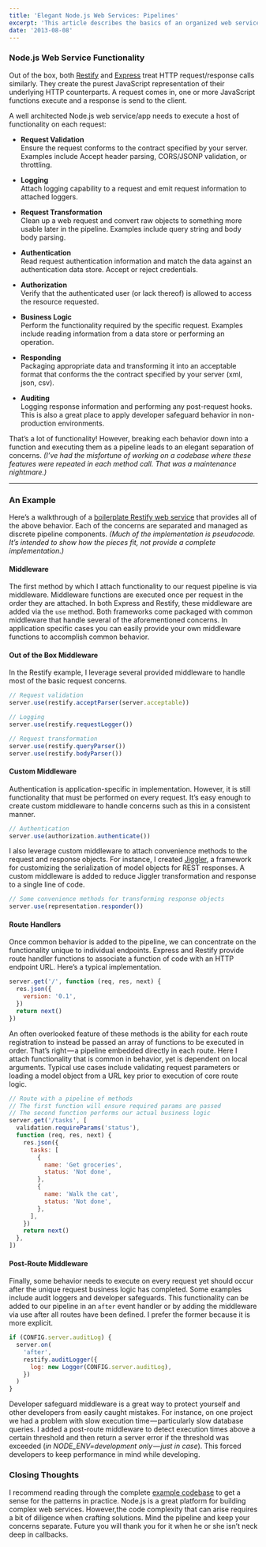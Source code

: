 ```yaml
---
title: 'Elegant Node.js Web Services: Pipelines'
excerpt: 'This article describes the basics of an organized web service pipeline in Node.js. I’ve also published a companion Github repository that lays out the patterns in practice.'
date: '2013-08-08'
---
```


### Node.js Web Service Functionality

Out of the box, both [Restify](http://mcavage.me/node-restify/) and [Express](http://expressjs.com/) treat HTTP request/response calls similarly. They create the purest JavaScript representation of their underlying HTTP counterparts. A request comes in, one or more JavaScript functions execute and a response is send to the client.

A well architected Node.js web service/app needs to execute a host of functionality on each request:

- **Request Validation**  
  Ensure the request conforms to the contract specified by your server. Examples include Accept header parsing, CORS/JSONP validation, or throttling.

- **Logging**  
  Attach logging capability to a request and emit request information to attached loggers.

- **Request Transformation**  
  Clean up a web request and convert raw objects to something more usable later in the pipeline. Examples include query string and body body parsing.

- **Authentication**  
  Read request authentication information and match the data against an authentication data store. Accept or reject credentials.

- **Authorization**  
  Verify that the authenticated user (or lack thereof) is allowed to access the resource requested.

- **Business Logic**  
  Perform the functionality required by the specific request. Examples include reading information from a data store or performing an operation.

- **Responding**  
  Packaging appropriate data and transforming it into an acceptable format that conforms the the contract specified by your server (xml, json, csv).

- **Auditing**  
  Logging response information and performing any post-request hooks. This is also a great place to apply developer safeguard behavior in non-production environments.

That’s a lot of functionality! However, breaking each behavior down into a function and executing them as a pipeline leads to an elegant separation of concerns. _(I’ve had the misfortune of working on a codebase where these features were repeated in each method call. That was a maintenance nightmare.)_

---

### An Example

Here’s a walkthrough of a [boilerplate Restify web service](https://github.com/bromanko/restify-example) that provides all of the above behavior. Each of the concerns are separated and managed as discrete pipeline components. _(Much of the implementation is pseudocode. It’s intended to show how the pieces fit, not provide a complete implementation.)_

#### Middleware

The first method by which I attach functionality to our request pipeline is via middleware. Middleware functions are executed once per request in the order they are attached. In both Express and Restify, these middleware are added via the `use` method. Both frameworks come packaged with common middleware that handle several of the aforementioned concerns. In application specific cases you can easily provide your own middleware functions to accomplish common behavior.

#### Out of the Box Middleware

In the Restify example, I leverage several provided middleware to handle most of the basic request concerns.

```javascript
// Request validation
server.use(restify.acceptParser(server.acceptable))

// Logging
server.use(restify.requestLogger())

// Request transformation
server.use(restify.queryParser())
server.use(restify.bodyParser())
```

#### Custom Middleware

Authentication is application-specific in implementation. However, it is still functionality that must be performed on every request. It’s easy enough to create custom middleware to handle concerns such as this in a consistent manner.

```javascript
// Authentication
server.use(authorization.authenticate())
```

I also leverage custom middleware to attach convenience methods to the request and response objects. For instance, I created [Jiggler](https://github.com/Heyride/node-jiggler), a framework for customizing the serialization of model objects for REST responses. A custom middleware is added to reduce Jiggler transformation and response to a single line of code.

```javascript
// Some convenience methods for transforming response objects
server.use(representation.responder())
```

#### Route Handlers

Once common behavior is added to the pipeline, we can concentrate on the functionality unique to individual endpoints. Express and Restify provide route handler functions to associate a function of code with an HTTP endpoint URL. Here’s a typical implementation.

```javascript
server.get('/', function (req, res, next) {
  res.json({
    version: '0.1',
  })
  return next()
})
```

An often overlooked feature of these methods is the ability for each route registration to instead be passed an array of functions to be executed in order. That’s right — a pipeline embedded directly in each route. Here I attach functionality that is common in behavior, yet is dependent on local arguments. Typical use cases include validating request parameters or loading a model object from a URL key prior to execution of core route logic.

```javascript
// Route with a pipeline of methods
// The first function will ensure required params are passed
// The second function performs our actual business logic
server.get('/tasks', [
  validation.requireParams('status'),
  function (req, res, next) {
    res.json({
      tasks: [
        {
          name: 'Get groceries',
          status: 'Not done',
        },
        {
          name: 'Walk the cat',
          status: 'Not done',
        },
      ],
    })
    return next()
  },
])
```

#### Post-Route Middleware

Finally, some behavior needs to execute on every request yet should occur after the unique request business logic has completed. Some examples include audit loggers and developer safeguards. This functionality can be added to our pipeline in an `after` event handler or by adding the middleware via use after all routes have been defined. I prefer the former because it is more explicit.

```javascript
if (CONFIG.server.auditLog) {
  server.on(
    'after',
    restify.auditLogger({
      log: new Logger(CONFIG.server.auditLog),
    })
  )
}
```

Developer safeguard middleware is a great way to protect yourself and other developers from easily caught mistakes. For instance, on one project we had a problem
with slow execution time — particularly slow database queries. I added a post-route middleware to detect execution times above a certain threshold and then return
a server error if the threshold was exceeded (_in NODE_ENV=development only — just in case_). This forced developers to keep performance in mind while developing.

### Closing Thoughts

I recommend reading through the complete [example codebase](https://github.com/bromanko/restify-example) to get a sense for the patterns in practice. Node.js is a great platform for building complex web services. However,the code complexity that can arise requires a bit of diligence when crafting solutions. Mind the pipeline and keep your concerns separate. Future you will thank you for it when he or she isn’t neck deep in callbacks.
